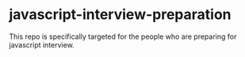 # javascript-interview-preparation
This repo is specifically targeted for the people who are preparing for javascript interview.
